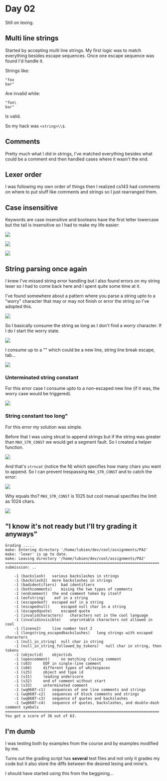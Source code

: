 # Day 02

Still on lexing.

## Multi line strings

Started by accepting multi line strings. My first logic was to match everything besides escape sequences.
Once one escape sequence was found I'd handle it.

Strings like:

```
"foo
bar"
```

Are invalid while:


```
"foo\
bar"
```

Is valid. 

So my hack was `<string>\\$`.

## Comments

Pretty much what I did in strings, I've matched everything besides what could be a comment end then
handled cases where it wasn't the end. 

## Lexer order

I was following my own order of things then I realized cs143 had comments on where to put
stuff like comments and strings so I just rearranged them.

## Case insensitive

Keywords are case insensitive and booleans have the first letter lowercase but the tail is
insensitive so I had to make my life easier:

![](http://i.imgur.com/dib7kSg.png)

![](http://i.imgur.com/02q5gQP.png)

![](http://i.imgur.com/8RUEltL.png)

## String parsing once again

I knew I've missed string error handling but I also found errors on my string
lexer so I had to come back here and I spent quite some time at it.

I've found somewhere about a pattern where you parse a string upto to a "worry"
character that may or may not finish or error the string so I've adopted this.

![](http://i.imgur.com/xZ5Bjdf.png)

So I basically consume the string as long as I don't find a _worry_ character. If I do
I start the worry state.

![](http://i.imgur.com/5rQkfeC.png)

I consume up to a "\" which could be a new line, string line break escape, tab...

![](http://i.imgur.com/KATagnP.png)

### Unterminated string constant

For this error case I consume upto to a non-escaped new line (if it was, the worry 
case would be triggered).

![](http://i.imgur.com/r98EHHD.png)

### String constant too long"

For this error my solution was simple.

Before that I was using strcat to append strings but if the string was greater than
`MAX_STR_CONST` we would get a segment fault. So I created a helper function.

![](http://i.imgur.com/YcxZ5on.png)

And that's `strncat` (notice the N) which specifies how many chars you want to append.
So I can prevent trespassing `MAX_STR_CONST` and to catch the error:

![](http://i.imgur.com/OYvClWC.png)

Why equals tho? `MAX_STR_CONST` is 1025 but cool manual specifies the limit as 1024 chars.

![](https://media.giphy.com/media/d3mlE7uhX8KFgEmY/source.gif)

## "I know it's not ready but I'll try grading it anyways"

```
Grading .....
make: Entering directory '/home/lubien/dev/cool/assignments/PA2'
make: 'lexer' is up to date.
make: Leaving directory '/home/lubien/dev/cool/assignments/PA2'
=====================================================================
submission: ..

	-1 (backslash)	 various backslashes in strings
	-1 (backslash2)	 more backslashes in strings
	-1 (badidentifiers)	 bad identifiers
	-1 (bothcomments)	 mixing the two types of comments
	-1 (endcomment)	 the end comment token by itself
	-1 (eofstring)	  eof in a string
	-1 (escapedeof)	 escaped eof in a string
	-1 (escapednull)	 escaped null char in a string
	-1 (escapedquote)	 escaped quote
	-1 (invalidcharacters)	 characters not in the cool language
	-1 (invalidinvisible)	 unprintable characters not allowed in cool
	-1 (lineno2)	 line number test 2
	-1 (longstring_escapedbackslashes)	 long strings with escaped characters
	-1 (null_in_string)	 null char in string
	-1 (null_in_string_followed_by_tokens)	 null char in string, then tokens
	-1 (objectid)	 objectids
	-1 (opencomment)	 no matching closing comment
	-1 (s03)	 EOF in single-line comment
	-1 (s04)	 different types of whitespaces
	-1 (s25)	 object and type id
	-1 (s31)	 leading underscore
	-1 (s32)	 end of comment without start
	-1 (s33)	 unterminated comment
	-1 (wq0607-c1)	 sequences of one line comments and strings
	-1 (wq0607-c2)	 sequences of block comments and strings
	-1 (wq0607-c3)	 sequence of quotes and backslashes
	-1 (wq0607-c4)	 sequence of quotes, backslashes, and double-dash comment symbols
=====================================================================
You got a score of 36 out of 63.
```

## I'm dumb

I was testing both by examples from the course and by examples modified by me.

Turns out the grading script has **several** test files and not only it grades my code
but it also store the diffs between the desired lexing and mine's.

I should have started using this from the beggining...
